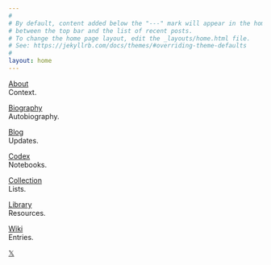 ```yaml
---
#
# By default, content added below the "---" mark will appear in the home page
# between the top bar and the list of recent posts.
# To change the home page layout, edit the _layouts/home.html file.
# See: https://jekyllrb.com/docs/themes/#overriding-theme-defaults
#
layout: home
---
```


[About](/about)
<br/>
Context.

[Biography](/biography)
<br/>
Autobiography.

[Blog](https://link.com.de)
<br/>
Updates.

[Codex](/codex)
<br/>
Notebooks.

[Collection](/collection)
<br/>
Lists.

[Library](/library)
<br/>
Resources.

[Wiki](https://wiki.linkdaniel.org)
<br/>
Entries.

[𝕏](https://x.com/linkd)

